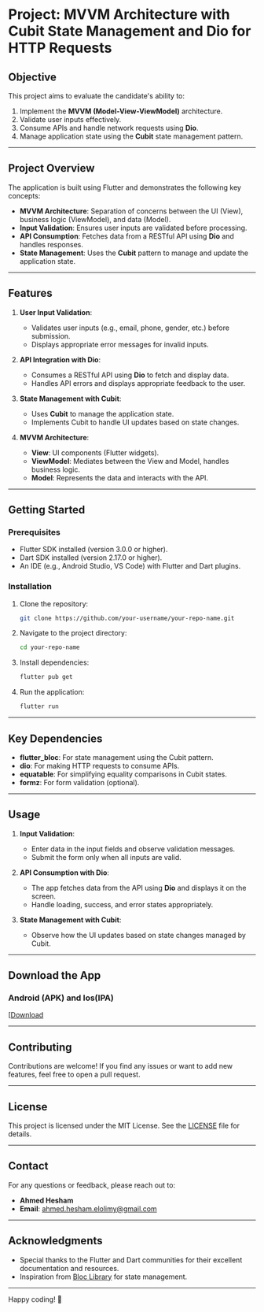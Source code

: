 # Project: MVVM Architecture with Cubit State Management and Dio for HTTP Requests

## Objective
This project aims to evaluate the candidate's ability to:
1. Implement the **MVVM (Model-View-ViewModel)** architecture.
2. Validate user inputs effectively.
3. Consume APIs and handle network requests using **Dio**.
4. Manage application state using the **Cubit** state management pattern.

---

## Project Overview
The application is built using Flutter and demonstrates the following key concepts:
- **MVVM Architecture**: Separation of concerns between the UI (View), business logic (ViewModel), and data (Model).
- **Input Validation**: Ensures user inputs are validated before processing.
- **API Consumption**: Fetches data from a RESTful API using **Dio** and handles responses.
- **State Management**: Uses the **Cubit** pattern to manage and update the application state.

---

## Features
1. **User Input Validation**:
   - Validates user inputs (e.g., email, phone, gender, etc.) before submission.
   - Displays appropriate error messages for invalid inputs.

2. **API Integration with Dio**:
   - Consumes a RESTful API using **Dio** to fetch and display data.
   - Handles API errors and displays appropriate feedback to the user.

3. **State Management with Cubit**:
   - Uses **Cubit** to manage the application state.
   - Implements Cubit to handle UI updates based on state changes.

4. **MVVM Architecture**:
   - **View**: UI components (Flutter widgets).
   - **ViewModel**: Mediates between the View and Model, handles business logic.
   - **Model**: Represents the data and interacts with the API.


---

## Getting Started

### Prerequisites
- Flutter SDK installed (version 3.0.0 or higher).
- Dart SDK installed (version 2.17.0 or higher).
- An IDE (e.g., Android Studio, VS Code) with Flutter and Dart plugins.

### Installation
1. Clone the repository:
   ```bash
   git clone https://github.com/your-username/your-repo-name.git
   ```
2. Navigate to the project directory:
   ```bash
   cd your-repo-name
   ```
3. Install dependencies:
   ```bash
   flutter pub get
   ```
4. Run the application:
   ```bash
   flutter run
   ```

---

## Key Dependencies
- **flutter_bloc**: For state management using the Cubit pattern.
- **dio**: For making HTTP requests to consume APIs.
- **equatable**: For simplifying equality comparisons in Cubit states.
- **formz**: For form validation (optional).

---

## Usage
1. **Input Validation**:
   - Enter data in the input fields and observe validation messages.
   - Submit the form only when all inputs are valid.

2. **API Consumption with Dio**:
   - The app fetches data from the API using **Dio** and displays it on the screen.
   - Handle loading, success, and error states appropriately.

3. **State Management with Cubit**:
   - Observe how the UI updates based on state changes managed by Cubit.
  
---
## Download the App

### Android (APK) and Ios(IPA)
[[Download](https://drive.google.com/drive/folders/1Xjh14qVRyPn3_wFbnY0X9jyTQ-0FlYsd?usp=sharing)


---

## Contributing
Contributions are welcome! If you find any issues or want to add new features, feel free to open a pull request.

---

## License
This project is licensed under the MIT License. See the [LICENSE](LICENSE) file for details.

---

## Contact
For any questions or feedback, please reach out to:
- **Ahmed Hesham**
- **Email**: ahmed.hesham.elolimy@gmail.com

---

## Acknowledgments
- Special thanks to the Flutter and Dart communities for their excellent documentation and resources.
- Inspiration from [Bloc Library](https://bloclibrary.dev/) for state management.

---

Happy coding! 🚀
